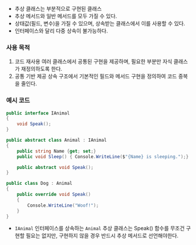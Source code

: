 
- 추상 클래스는 부분적으로 구현된 클래스
- 추상 메서드와 일반 메서드를 모두 가질 수 있다.
- 상태값(필드, 변수)을 가질 수 있으며, 상속받는 클래스에서 이를 사용할 수 있다.
- 인터페이스와 달리 다중 상속이 불가능하다.

### 사용 목적
1. 코드 재사용
	여러 클래스에서 공통된 구현을 제공하며, 필요한 부분만 자식 클래스가 재정의하도록 한다.
2. 공통 기반 제공
	상속 구조에서 기본적인 필드와 메서드 구현을 정의하여 코드 중복을 줄인다.

### 예시 코드
```csharp
public interface IAnimal
{
    void Speak();
}

public abstract class Animal : IAnimal
{
    public string Name {get; set;}
    public void Sleep() { Console.WriteLine($"{Name} is sleeping.");}

    public abstract void Speak();
}

public class Dog : Animal
{
    public override void Speak()
    {
        Console.WriteLine("Woof!");
    }
}
```

- `IAnimal` 인터페이스를 상속하는 `Animal` 추상 클래스는 Speak() 함수를 무조건 구현할 필요는 없지만, 구현하지 않을 경우 반드시 추상 메서드로 선언해야한다.
